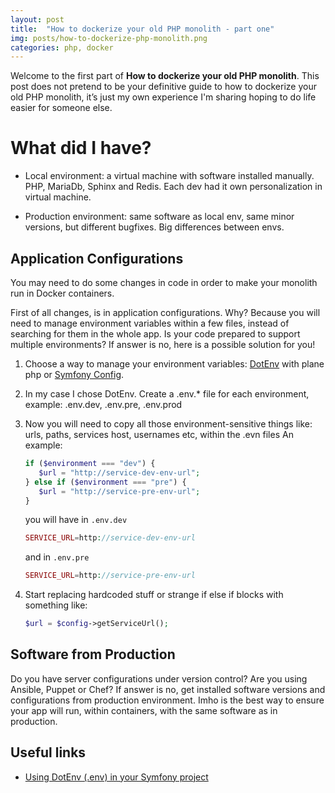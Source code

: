 ```yaml
---
layout: post
title:  "How to dockerize your old PHP monolith - part one"
img: posts/how-to-dockerize-php-monolith.png
categories: php, docker
---
```


Welcome to the first part of **How to dockerize your old PHP monolith**.
This post does not pretend to be your definitive guide to how to dockerize your old PHP monolith, it’s just my own experience I'm sharing hoping to do life easier for someone else.

# What did I have?

* Local environment: a virtual machine with software installed manually.
PHP, MariaDb, Sphinx and Redis. Each dev had it own personalization in virtual machine.

* Production environment: same software as local env, same minor versions, but different bugfixes.
Big differences between envs.

## Application Configurations
You may need to do some changes in code in order to make your monolith run in Docker containers.

First of all changes, is in application configurations. Why? Because you will need to manage environment variables within a few files, instead of searching for them in the whole app.
Is your code prepared to support multiple environments?
If answer is no, here is a possible solution for you!

1. Choose a way to manage your environment variables: [DotEnv](https://symfony.com/doc/current/components/dotenv.html) with plane php or [Symfony Config](https://symfony.com/doc/current/components/config.html).
2. In my case I chose DotEnv. Create a .env.* file for each environment, example: .env.dev, .env.pre, .env.prod
3. Now you will need to copy all those environment-sensitive things like: urls, paths, services host, usernames etc, within the .evn files
   An example:
   ```php
   if ($environment === "dev") {
      $url = "http://service-dev-env-url";
   } else if ($environment === "pre") {
      $url = "http://service-pre-env-url";
   } 
   ```
   you will have in `.env.dev`
   ```php
   SERVICE_URL=http://service-dev-env-url
   ```
   
   and in `.env.pre`
   ```php
   SERVICE_URL=http://service-pre-env-url
   ```
   
4. Start replacing hardcoded stuff or strange if else if blocks with something like:
   
   ```php
   $url = $config->getServiceUrl();
   ```


## Software from Production
Do you have server configurations under version control? Are you using Ansible, Puppet or Chef?
If answer is no, get installed software versions and configurations from production environment.
Imho is the best way to ensure your app will run, within containers, with the same software as in production.


## Useful links

* [Using DotEnv (.env) in your Symfony project](http://www.oliveradria.com/dotenv-symfony-project/)
